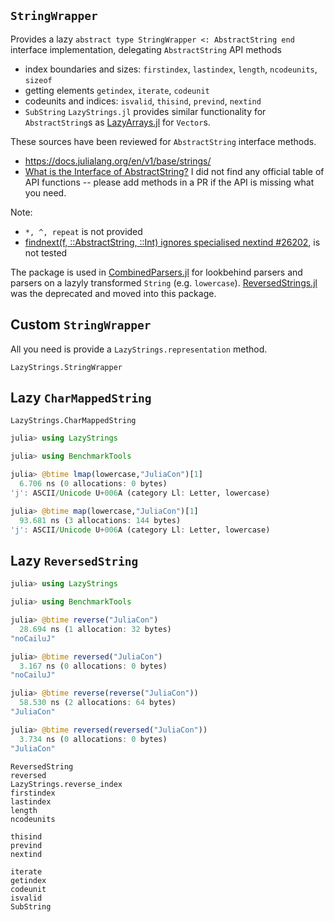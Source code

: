 ## `StringWrapper`
Provides a lazy `abstract type StringWrapper <: AbstractString end` interface implementation,
delegating `AbstractString` API methods
- index boundaries and sizes: `firstindex`, `lastindex`, `length`, `ncodeunits`, `sizeof`
- getting elements `getindex`, `iterate`, `codeunit`
- codeunits and indices: `isvalid`, `thisind`, `prevind`, `nextind`
- `SubString`
`LazyStrings.jl` provides similar functionality for `AbstractString`s 
as [LazyArrays.jl](https://github.com/JuliaArrays/LazyArrays.jl) for `Vector`s.

These sources have been reviewed for `AbstractString` interface methods.
- https://docs.julialang.org/en/v1/base/strings/
- [What is the Interface of AbstractString?](https://discourse.julialang.org/t/what-is-the-interface-of-abstractstring/8937)
I did not find any official table of API functions -- please add methods in a PR if the API is missing what you need.


Note: 
- `*, ^, repeat` is not provided
- [findnext(f, ::AbstractString, ::Int) ignores specialised nextind #26202](https://github.com/JuliaLang/julia/issues/26202), is not tested

The package is used in [CombinedParsers.jl](https://github.com/gkappler/CombinedParsers.jl) for lookbehind parsers and parsers on a lazyly transformed `String` (e.g. `lowercase`).
[ReversedStrings.jl](https://github.com/gkappler/ReversedStrings.jl/) was the deprecated and moved into this package.


## Custom `StringWrapper`
All you need is provide a `LazyStrings.representation` method.

```@docs
LazyStrings.StringWrapper
```

## Lazy `CharMappedString`

```@docs
LazyStrings.CharMappedString
```

```julia
julia> using LazyStrings

julia> using BenchmarkTools

julia> @btime lmap(lowercase,"JuliaCon")[1]
  6.706 ns (0 allocations: 0 bytes)
'j': ASCII/Unicode U+006A (category Ll: Letter, lowercase)

julia> @btime map(lowercase,"JuliaCon")[1]
  93.681 ns (3 allocations: 144 bytes)
'j': ASCII/Unicode U+006A (category Ll: Letter, lowercase)
```

## Lazy `ReversedString`

```julia
julia> using LazyStrings

julia> using BenchmarkTools

julia> @btime reverse("JuliaCon")
  28.694 ns (1 allocation: 32 bytes)
"noCailuJ"

julia> @btime reversed("JuliaCon")
  3.167 ns (0 allocations: 0 bytes)
"noCailuJ"

julia> @btime reverse(reverse("JuliaCon"))
  58.530 ns (2 allocations: 64 bytes)
"JuliaCon"

julia> @btime reversed(reversed("JuliaCon"))
  3.734 ns (0 allocations: 0 bytes)
"JuliaCon"
```


```@docs
ReversedString
reversed
LazyStrings.reverse_index
firstindex
lastindex
length
ncodeunits
```

```@docs
thisind
prevind
nextind
```

```@docs
iterate
getindex
codeunit
isvalid
SubString
```

